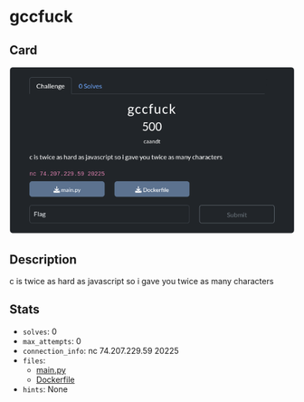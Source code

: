 # gccfuck
Card
---
<center><img src="card.png" alt="card"/></center>

Description 
---
c is twice as hard as javascript so i gave you twice as many characters

Stats
---
- `solves`: 0
- `max_attempts`: 0
- `connection_info`: nc 74.207.229.59 20225
- `files`: 
	- [main.py](https://ctf.texsaw.org/files/cd67d80ac2ff8feb3a4047ac08c3b224/main.py?token=eyJ1c2VyX2lkIjo5MTEsInRlYW1faWQiOjU0MiwiZmlsZV9pZCI6MjR9.Z_paiA.Gn5VB_nhJNoiCeUP5kIIQJ3O7LQ)
	- [Dockerfile](https://ctf.texsaw.org/files/4f47fcdfa74fbaa62a1f258282c7b2c3/Dockerfile?token=eyJ1c2VyX2lkIjo5MTEsInRlYW1faWQiOjU0MiwiZmlsZV9pZCI6NDV9.Z_paiA.U3rjMOqM8-nWQ-VaOoCWfDu5A5E)
- `hints`: None
